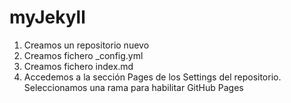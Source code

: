 # myJekyll

1. Creamos un repositorio nuevo
2. Creamos fichero _config.yml
3. Creamos fichero index.md
4. Accedemos a la sección Pages de los Settings del repositorio. Seleccionamos una rama para habilitar GitHub Pages
